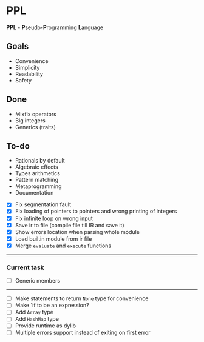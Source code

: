 # PPL

**PPL** - **P**seudo-**P**rogramming **L**anguage

## Goals

* Convenience
* Simplicity
* Readability
* Safety

## Done
* Mixfix operators
* Big integers
* Generics (traits)

## To-do
* Rationals by default
* Algebraic effects
* Types arithmetics
* Pattern matching
* Metaprogramming
* Documentation

* [x] Fix segmentation fault
* [x] Fix loading of pointers to pointers and wrong printing of integers
* [x] Fix infinite loop on wrong input
* [x] Save ir to file (compile file till IR and save it)
* [x] Show errors location when parsing whole module
* [x] Load builtin module from ir file
* [x] Merge `evaluate` and `execute` functions
---
### Current task
* [ ] Generic members
---
* [ ] Make statements to return `None` type for convenience
* [ ] Make `if to be an expression?
* [ ] Add `Array` type
* [ ] Add `HashMap` type
* [ ] Provide runtime as dylib
* [ ] Multiple errors support instead of exiting on first error